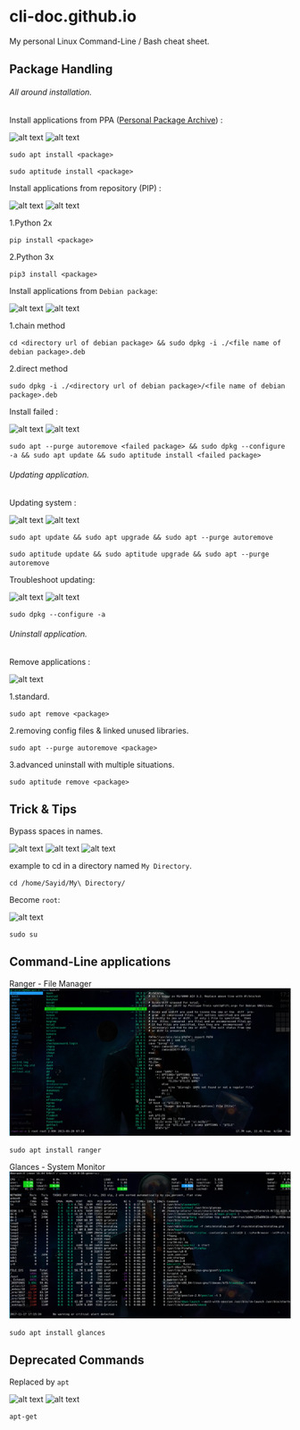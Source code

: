 # cli-doc.github.io
My personal Linux Command-Line / Bash cheat sheet.

## Package Handling

###### All around installation.
Install applications from PPA ([Personal Package Archive](https://en.wikipedia.org/wiki/Ubuntu_(operating_system)#Package_Archives)) :

![alt text](https://img.shields.io/badge/user-root-red.svg) ![alt text](https://img.shields.io/badge/user-sudo-green.svg)
```
sudo apt install <package>
```

```
sudo aptitude install <package>
```
Install applications from repository (PIP) :

![alt text](https://img.shields.io/badge/user-root-red.svg) ![alt text](https://img.shields.io/badge/user-sudo-green.svg)

1.Python 2x
```
pip install <package>
```
2.Python 3x
```
pip3 install <package>
```
Install applications from `Debian package`:

![alt text](https://img.shields.io/badge/user-root-red.svg) ![alt text](https://img.shields.io/badge/user-sudo-green.svg)

1.chain method
```
cd <directory url of debian package> && sudo dpkg -i ./<file name of debian package>.deb
```
2.direct method
```
sudo dpkg -i ./<directory url of debian package>/<file name of debian package>.deb
```
Install failed :

![alt text](https://img.shields.io/badge/user-root-red.svg) ![alt text](https://img.shields.io/badge/user-sudo-green.svg)
```
sudo apt --purge autoremove <failed package> && sudo dpkg --configure -a && sudo apt update && sudo aptitude install <failed package>
```
###### Updating application.

Updating system :

![alt text](https://img.shields.io/badge/user-root-red.svg) ![alt text](https://img.shields.io/badge/user-sudo-green.svg)
```
sudo apt update && sudo apt upgrade && sudo apt --purge autoremove
```
```
sudo aptitude update && sudo aptitude upgrade && sudo apt --purge autoremove
```
Troubleshoot updating:

![alt text](https://img.shields.io/badge/user-root-red.svg) ![alt text](https://img.shields.io/badge/user-sudo-green.svg)
```
sudo dpkg --configure -a
```
###### Uninstall application.

Remove applications :

![alt text](https://img.shields.io/badge/user-root-red.svg)

1.standard.
```
sudo apt remove <package>
```
2.removing config files & linked unused libraries.
```
sudo apt --purge autoremove <package>
```
3.advanced uninstall with multiple situations.
```
sudo aptitude remove <package>
```
## Trick & Tips

Bypass spaces in names.

![alt text](https://img.shields.io/badge/user-root-red.svg) ![alt text](https://img.shields.io/badge/user-sudo-green.svg) ![alt text](https://img.shields.io/badge/user-normal-blue.svg)

example to cd in a directory named `My Directory`.
```
cd /home/Sayid/My\ Directory/
```
Become `root`:

![alt text](https://img.shields.io/badge/user-sudo-green.svg)
```
sudo su
```
## Command-Line applications

Ranger - File Manager
![alt text](./screenshots/ranger.png)
```
sudo apt install ranger
```
Glances - System Monitor
![alt text](./screenshots/glances.png)
```
sudo apt install glances
```
## Deprecated Commands

Replaced by `apt`

![alt text](https://img.shields.io/badge/user-root-red.svg) ![alt text](https://img.shields.io/badge/user-sudo-green.svg)

```
apt-get
```